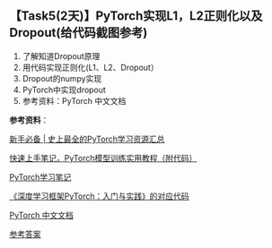 ##  【Task5(2天)】PyTorch实现L1，L2正则化以及Dropout(给代码截图参考)
1. 了解知道Dropout原理
2. 用代码实现正则化(L1、L2、Dropout）
3. Dropout的numpy实现
4. PyTorch中实现dropout
5. 参考资料：PyTorch 中文文档


**参考资料**：

[新手必备 | 史上最全的PyTorch学习资源汇总](https://mp.weixin.qq.com/s/YO8hoZzOWy025LhPdBGpEA)

[快速上手笔记，PyTorch模型训练实用教程（附代码）](https://mp.weixin.qq.com/s/c7QEnZ0_NTY1aUaoZ4nT7g)

[PyTorch学习笔记](https://github.com/tensor-yu/PyTorch_Tutorial)

[《深度学习框架PyTorch：入门与实践》的对应代码](https://github.com/chenyuntc/pytorch-book)

[PyTorch 中文文档](http://t.cn/RoUCYdB)



[参考答案](./../参考答案/Task5参考答案.md)